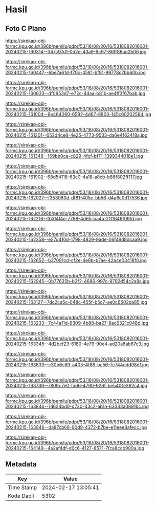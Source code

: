 # Hasil

## Foto C Plano

https://sirekap-obj-formc.kpu.go.id/396b/pemilu/pdpr/53/18/08/20/16/5318082016001-20240215-160314--347c97d1-0d2e-43a9-9c97-86ff86ad2b06.jpg

https://sirekap-obj-formc.kpu.go.id/396b/pemilu/pdpr/53/18/08/20/16/5318082016001-20240215-160447--6be7a61d-f70c-4581-bf81-99778c7bb60b.jpg

https://sirekap-obj-formc.kpu.go.id/396b/pemilu/pdpr/53/18/08/20/16/5318082016001-20240215-160633--df0953d7-e72c-4daa-b81b-ae4ff3f67bab.jpg

https://sirekap-obj-formc.kpu.go.id/396b/pemilu/pdpr/53/18/08/20/16/5318082016001-20240215-161004--9e464060-6592-4d67-8803-145c6020258d.jpg

https://sirekap-obj-formc.kpu.go.id/396b/pemilu/pdpr/53/18/08/20/16/5318082016001-20240215-161201--652d4ce8-4e25-4773-9533-da6e4162418a.jpg

https://sirekap-obj-formc.kpu.go.id/396b/pemilu/pdpr/53/18/08/20/16/5318082016001-20240215-161348--169bb0ce-c829-4fcf-bf71-1399344018e1.jpg

https://sirekap-obj-formc.kpu.go.id/396b/pemilu/pdpr/53/18/08/20/16/5318082016001-20240215-161902--68d54118-63c0-4a18-a8cb-b86f802ff117.jpg

https://sirekap-obj-formc.kpu.go.id/396b/pemilu/pdpr/53/18/08/20/16/5318082016001-20240215-162027--f353080d-df81-405e-bb56-d4a6c0d17536.jpg

https://sirekap-obj-formc.kpu.go.id/396b/pemilu/pdpr/53/18/08/20/16/5318082016001-20240215-162216--fb3f4f4e-7768-4d65-ba4a-21f1648f09fd.jpg

https://sirekap-obj-formc.kpu.go.id/396b/pemilu/pdpr/53/18/08/20/16/5318082016001-20240215-162358--e27d410d-1798-4829-9ade-06f49d8dcaa9.jpg

https://sirekap-obj-formc.kpu.go.id/396b/pemilu/pdpr/53/18/08/20/16/5318082016001-20240215-162652--b37091cd-cf2e-4e8b-b7ae-42a4e03418f0.jpg

https://sirekap-obj-formc.kpu.go.id/396b/pemilu/pdpr/53/18/08/20/16/5318082016001-20240215-162945--0b77635b-b3f2-4686-997c-9792d54c2a8a.jpg

https://sirekap-obj-formc.kpu.go.id/396b/pemilu/pdpr/53/18/08/20/16/5318082016001-20240215-163127--7dc2ca5c-048c-455f-b5c7-ae0c6602da85.jpg

https://sirekap-obj-formc.kpu.go.id/396b/pemilu/pdpr/53/18/08/20/16/5318082016001-20240215-163233--7c44a11d-9309-4b88-ba27-8ac6321c048d.jpg

https://sirekap-obj-formc.kpu.go.id/396b/pemilu/pdpr/53/18/08/20/16/5318082016001-20240215-163345--4d2bcf23-6160-4e79-90e4-ad20a6ab67c3.jpg

https://sirekap-obj-formc.kpu.go.id/396b/pemilu/pdpr/53/18/08/20/16/5318082016001-20240215-163633--c30b6c89-a405-4f68-bc56-7e744ddd08df.jpg

https://sirekap-obj-formc.kpu.go.id/396b/pemilu/pdpr/53/18/08/20/16/5318082016001-20240215-163739--7809c7e0-fa66-4790-926f-be5401e392c4.jpg

https://sirekap-obj-formc.kpu.go.id/396b/pemilu/pdpr/53/18/08/20/16/5318082016001-20240215-163846--1d624bd0-d730-43c2-ab1a-63333a0891bc.jpg

https://sirekap-obj-formc.kpu.go.id/396b/pemilu/pdpr/53/18/08/20/16/5318082016001-20240215-163946--da87cb68-90d9-4372-b7be-e11eee8afecc.jpg

https://sirekap-obj-formc.kpu.go.id/396b/pemilu/pdpr/53/18/08/20/16/5318082016001-20240215-164149--4a2af4df-d0c6-4127-8571-7fca8ccb900a.jpg


## Metadata

| Key        | Value               |
| ---------- | ------------------- |
| Time Stamp | 2024-02-17 13:05:41 |
| Kode Dapil | 5302                |



